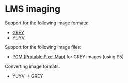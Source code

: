 # LMS imaging

Support for the following image formats:
- [GREY](http://linuxtv.org/downloads/v4l-dvb-apis/V4L2-PIX-FMT-GREY.html)
- [YUYV](http://linuxtv.org/downloads/v4l-dvb-apis/V4L2-PIX-FMT-YUYV.html)

Support for the following image files:
- [PGM (Protable Pixel Map)](http://en.wikipedia.org/wiki/Netpbm_format) for GREY images (using P5)

Converting image formats:
- YUYV -> GREY
